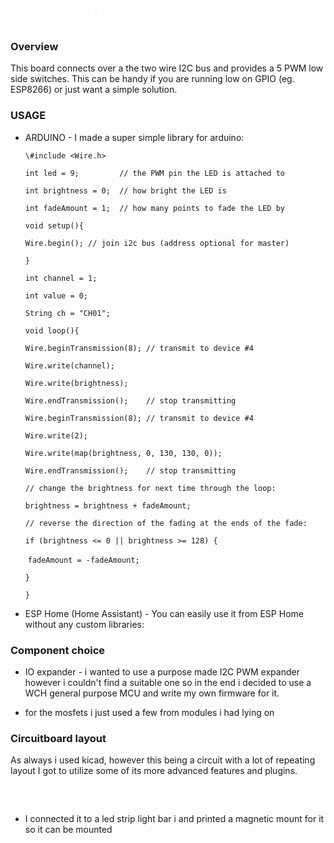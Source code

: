 <style>
w { color: White }
o { color: Orange }
g { color: Green }
</style>


# <w>5 channel I2C PWM switch

### Overview

This board connects over a the two wire I2C bus and provides a 5 PWM low side switches. This can be handy if you are running low on GPIO (eg. ESP8266) or just want a simple solution.



### USAGE

- ARDUINO - I made a super simple library for arduino:

  `\#include <Wire.h>`

  `int led = 9;         // the PWM pin the LED is attached to`

  `int brightness = 0;  // how bright the LED is`

  `int fadeAmount = 1;  // how many points to fade the LED by`

  `void setup(){`

    `Wire.begin(); // join i2c bus (address optional for master)`

  `}`

  `int channel = 1;`

  `int value = 0;`

  `String ch = "CH01";`

  `void loop(){`

    `Wire.beginTransmission(8); // transmit to device #4`

    `Wire.write(channel);`

    `Wire.write(brightness);`

    `Wire.endTransmission();    // stop transmitting`

    `Wire.beginTransmission(8); // transmit to device #4`

    `Wire.write(2);`

    `Wire.write(map(brightness, 0, 130, 130, 0));`

    `Wire.endTransmission();    // stop transmitting`

    `// change the brightness for next time through the loop:`

    `brightness = brightness + fadeAmount;`

    `// reverse the direction of the fading at the ends of the fade:`

    `if (brightness <= 0 || brightness >= 128) {`

  ​    `fadeAmount = -fadeAmount;`

    `}`

  `}`

- ESP Home (Home Assistant) - You can easily use it from ESP Home without any custom libraries:

### Component choice 

- IO expander - i wanted to use a purpose made I2C PWM expander however i couldn't find a suitable one so in the end i decided to use a WCH general purpose MCU and write my own firmware for it.

- for the mosfets i just used a few from modules i had lying on

  

### Circuitboard layout
As always i used kicad, however this being a circuit with a lot of repeating layout I got to utilize some of its more advanced features and plugins.

### <w>Applications 
- I connected it to a led strip light bar i and printed a magnetic mount for it so it can be mounted

</w>